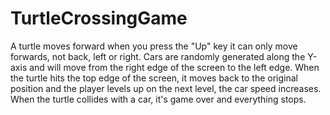 # TurtleCrossingGame

A turtle moves forward when you press the "Up" key it can only move forwards, not back, left or right.
Cars are randomly generated along the Y-axis and will move from the right edge of the screen to the left edge.
When the turtle hits the top edge of the screen, it moves back to the original position and the player levels up on the next level, the car speed increases.
When the turtle collides with a car, it's game over and everything stops.
